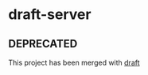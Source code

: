 # draft-server

## DEPRECATED

This project has been merged with [draft](https://github.com/staylor/graphql-wordpress/tree/master/packages/draft)
